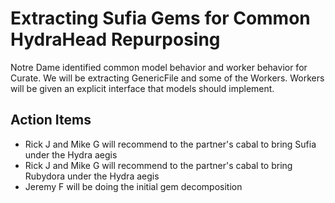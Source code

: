 # Extracting Sufia Gems for Common HydraHead Repurposing

Notre Dame identified common model behavior and worker behavior for Curate.
We will be extracting GenericFile and some of the Workers.
Workers will be given an explicit interface that models should implement.

## Action Items

* Rick J and Mike G will recommend to the partner's cabal to bring Sufia under the Hydra aegis
* Rick J and Mike G will recommend to the partner's cabal to bring Rubydora under the Hydra aegis
* Jeremy F will be doing the initial gem decomposition
